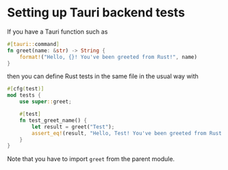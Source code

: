 # Setting up Tauri backend tests

If you have a Tauri function such as

```rust
#[tauri::command]
fn greet(name: &str) -> String {
    format!("Hello, {}! You've been greeted from Rust!", name)
}
```

then you can define Rust tests in the same file in the usual way with

```rust
#[cfg(test)]
mod tests {
    use super::greet;

    #[test]
    fn test_greet_name() {
        let result = greet("Test");
        assert_eq!(result, "Hello, Test! You've been greeted from Rust!");
    }
}
```

Note that you have to import `greet` from the parent module.
